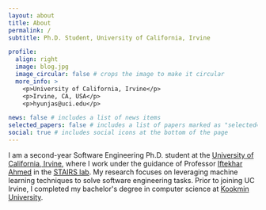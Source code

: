 ```yaml
---
layout: about
title: About
permalink: /
subtitle: Ph.D. Student, University of California, Irvine

profile:
  align: right
  image: blog.jpg
  image_circular: false # crops the image to make it circular
  more_info: >
    <p>University of California, Irvine</p>
    <p>Irvine, CA, USA</p>
    <p>hyunjas@uci.edu</p>

news: false # includes a list of news items
selected_papers: false # includes a list of papers marked as "selected={true}"
social: true # includes social icons at the bottom of the page
---
```


I am a second-year Software Engineering Ph.D. student at the [University of California, Irvine](https://uci.edu/), where I work under the guidance of Professor [Iftekhar Ahmed](https://ics.uci.edu/~iftekha/) in the [STAIRS lab](https://stairs.ics.uci.edu/). My research focuses on leveraging machine learning techniques to solve software engineering tasks. Prior to joining UC Irvine, I completed my bachelor's degree in computer science at [Kookmin University](https://english.kookmin.ac.kr/).


